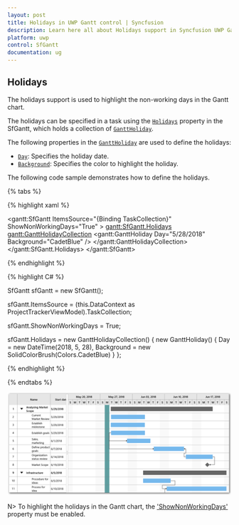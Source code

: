 ```yaml
---
layout: post
title: Holidays in UWP Gantt control | Syncfusion
description: Learn here all about Holidays support in Syncfusion UWP Gantt (SfGantt) control and more.
platform: uwp
control: SfGantt
documentation: ug
---
```


## Holidays

The holidays support is used to highlight the non-working days in the Gantt chart.

The holidays can be specified in a task using the [`Holidays`](https://help.syncfusion.com/cr/uwp/Syncfusion.UI.Xaml.Gantt.SfGantt.html#Syncfusion_UI_Xaml_Gantt_SfGantt_Holidays) property in the SfGantt, which holds a collection of [`GanttHoliday`](https://help.syncfusion.com/cr/uwp/Syncfusion.UI.Xaml.Gantt.SfGantt.html#Syncfusion_UI_Xaml_Gantt_SfGantt_Holidays).

The following properties in the [`GanttHoliday`](https://help.syncfusion.com/cr/uwp/Syncfusion.UI.Xaml.Gantt.SfGantt.html#Syncfusion_UI_Xaml_Gantt_SfGantt_Holidays) are used to define the holidays:

* [`Day`](https://help.syncfusion.com/cr/uwp/Syncfusion.UI.Xaml.Gantt.GanttHoliday.html#Syncfusion_UI_Xaml_Gantt_GanttHoliday_Day): Specifies the holiday date.
* [`Background`](https://help.syncfusion.com/cr/uwp/Syncfusion.UI.Xaml.Gantt.GanttHoliday.html#Syncfusion_UI_Xaml_Gantt_GanttHoliday_Background): Specifies the color to highlight the holiday.

The following code sample demonstrates how to define the holidays.

{% tabs %}

{% highlight xaml %}

<gantt:SfGantt ItemsSource="{Binding TaskCollection}" ShowNonWorkingDays="True" >
    <gantt:SfGantt.Holidays>
        <gantt:GanttHolidayCollection>
            <gantt:GanttHoliday Day="5/28/2018"
                                Background="CadetBlue" />
        </gantt:GanttHolidayCollection>
    </gantt:SfGantt.Holidays>
</gantt:SfGantt>

{% endhighlight %}

{% highlight C# %}

SfGantt sfGantt = new SfGantt();

sfGantt.ItemsSource = (this.DataContext as ProjectTrackerViewModel).TaskCollection;

sfGantt.ShowNonWorkingDays = True;

sfGantt.Holidays = new GanttHolidayCollection()
{
    new GanttHoliday()
    {
        Day = new DateTime(2018, 5, 28),
        Background = new SolidColorBrush(Colors.CadetBlue)
    }
};

{% endhighlight %}

{% endtabs %}

![Holidays](SfGantt_images/Holidays.png)

N> To highlight the holidays in the Gantt chart, the ['ShowNonWorkingDays'](https://help.syncfusion.com/cr/uwp/Syncfusion.UI.Xaml.Gantt.SfGantt.html#Syncfusion_UI_Xaml_Gantt_SfGantt_ShowNonWorkingDays) property must be enabled.
